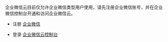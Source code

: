 企业微信云目前仅允许企业微信类型用户使用，请先注册企业微信账号，并在企业微信控制台开通和访问企业微信云。

* 注册 [企业微信](https://open.work.weixin.qq.com/wwopen/helpguide/index)

* 登录 [企业微信云控制台](https://console.cloud.tencent.com/wwc)
